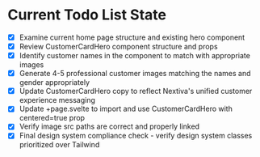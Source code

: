 <!-- DO NOT EDIT - Managed by todo_list tool -->
<!-- Updated: 2025-09-28T21:27:02.412Z -->

# Current Todo List State

- [x] Examine current home page structure and existing hero component
- [x] Review CustomerCardHero component structure and props
- [x] Identify customer names in the component to match with appropriate images
- [x] Generate 4-5 professional customer images matching the names and gender appropriately
- [x] Update CustomerCardHero copy to reflect Nextiva's unified customer experience messaging
- [x] Update +page.svelte to import and use CustomerCardHero with centered=true prop
- [x] Verify image src paths are correct and properly linked
- [x] Final design system compliance check - verify design system classes prioritized over Tailwind
